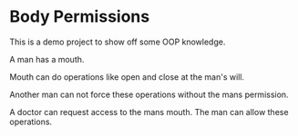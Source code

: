 # Body Permissions

This is a demo project to show off some OOP knowledge.

A man has a mouth.

Mouth can do operations like open and close at the man's will.

Another man can not force these operations without the mans permission.

A doctor can request access to the mans mouth. The man can allow these operations.
